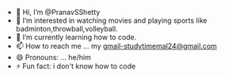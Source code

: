 - 👋 Hi, I’m @PranavSShetty
- 👀 I’m interested in watching movies and playing sports like badminton,throwball,volleyball.
- 🌱 I’m currently learning how to code.
- 📫 How to reach me ... my gmail-studytimemal24@gmail.com
- 😄 Pronouns: ... he/him
- ⚡ Fun fact: i don't know how to code

<!---
PranavSShetty/PranavSShetty is a ✨ special ✨ repository because its `README.md` (this file) appears on your GitHub profile.
You can click the Preview link to take a look at your changes.
--->
